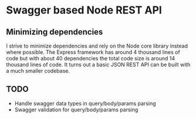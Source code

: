 # Swagger based Node REST API

## Minimizing dependencies

I strive to minimize dependencies and rely on the Node core library instead where
possible. The Express framework has around 4 thousand lines of code but with about
40 dependencies the total code size is around 14 thousand lines of code. It turns
out a basic JSON REST API can be built with a much smaller codebase.

## TODO

* Handle swagger data types in query/body/params parsing
* Swagger validation for query/body/params parsing

